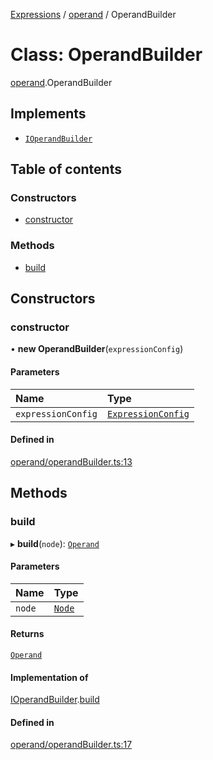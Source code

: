 [Expressions](../README.md) / [operand](../modules/operand.md) / OperandBuilder

# Class: OperandBuilder

[operand](../modules/operand.md).OperandBuilder

## Implements

- [`IOperandBuilder`](../interfaces/model.IOperandBuilder.md)

## Table of contents

### Constructors

- [constructor](operand.OperandBuilder.md#constructor)

### Methods

- [build](operand.OperandBuilder.md#build)

## Constructors

### constructor

• **new OperandBuilder**(`expressionConfig`)

#### Parameters

| Name | Type |
| :------ | :------ |
| `expressionConfig` | [`ExpressionConfig`](parser.ExpressionConfig.md) |

#### Defined in

[operand/operandBuilder.ts:13](https://github.com/FlavioLionelRita/3xpr/blob/a373ee9/src/lib/operand/operandBuilder.ts#L13)

## Methods

### build

▸ **build**(`node`): [`Operand`](model.Operand.md)

#### Parameters

| Name | Type |
| :------ | :------ |
| `node` | [`Node`](parser.Node.md) |

#### Returns

[`Operand`](model.Operand.md)

#### Implementation of

[IOperandBuilder](../interfaces/model.IOperandBuilder.md).[build](../interfaces/model.IOperandBuilder.md#build)

#### Defined in

[operand/operandBuilder.ts:17](https://github.com/FlavioLionelRita/3xpr/blob/a373ee9/src/lib/operand/operandBuilder.ts#L17)
